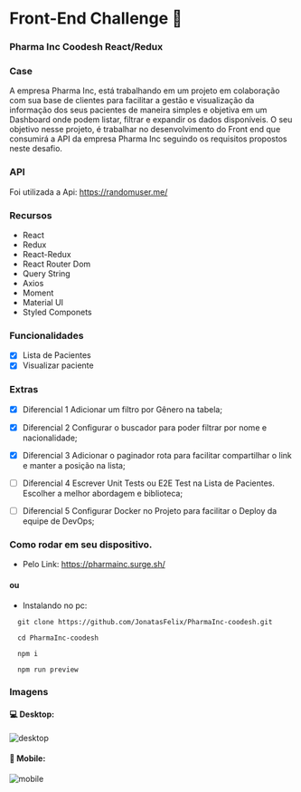 # Front-End Challenge 🏅
### Pharma Inc Coodesh React/Redux
### Case
A empresa Pharma Inc, está trabalhando em um projeto em colaboração com sua base de clientes para facilitar a gestão e visualização da informação dos seus pacientes de maneira simples e objetiva em um Dashboard onde podem listar, filtrar e expandir os dados disponíveis.
O seu objetivo nesse projeto, é trabalhar no desenvolvimento do Front end que consumirá a API da empresa Pharma Inc seguindo os requisitos propostos neste desafio.


### API
Foi utilizada a Api: https://randomuser.me/


### Recursos
- React
- Redux
- React-Redux
- React Router Dom
- Query String
- Axios
- Moment
- Material UI
- Styled Componets

### Funcionalidades
 - [x] Lista de Pacientes
 - [x] Visualizar paciente

### Extras
 - [x] Diferencial 1 Adicionar um filtro por Gênero na tabela;
 - [x] Diferencial 2 Configurar o buscador para poder filtrar por nome e nacionalidade;
 - [x] Diferencial 3 Adicionar o paginador rota para facilitar compartilhar o link e manter a posição na lista;
 - [ ] Diferencial 4 Escrever Unit Tests ou E2E Test na Lista de Pacientes. Escolher a melhor abordagem e biblioteca;
 - [ ] Diferencial 5 Configurar Docker no Projeto para facilitar o Deploy da equipe de DevOps;



### Como rodar em seu dispositivo.
- Pelo Link: https://pharmainc.surge.sh/
#### ou
- Instalando no pc:

```
  git clone https://github.com/JonatasFelix/PharmaInc-coodesh.git
  
  cd PharmaInc-coodesh
  
  npm i
  
  npm run preview 
```


### Imagens

#### 💻 Desktop:
![desktop](https://user-images.githubusercontent.com/20983673/189462111-50acfc8c-648e-4186-be96-ecdb77ca4847.png)


#### 📱 Mobile:
![mobile](https://user-images.githubusercontent.com/20983673/189462134-10b29533-7e7e-4c1d-9b33-668a1ba83924.png)
